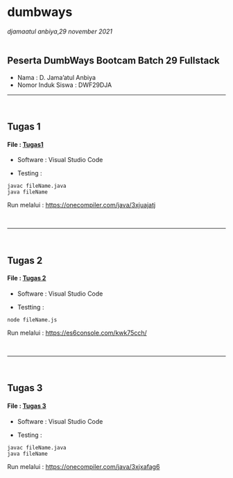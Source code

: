 # dumbways

*djamaatul anbiya*,*29 november 2021*
<br>
<br>

## Peserta DumbWays Bootcam Batch 29 Fullstack
- Nama : D. Jama’atul Anbiya
- Nomor Induk Siswa : DWF29DJA   
<hr>
<br>


## __Tugas 1__

#### File : [Tugas1](https://github.com/djamaatul/dumbways/blob/main/1.java)

- Software : Visual Studio Code

- Testing  : 

```
javac fileName.java
java fileName
```
Run melalui : 
<https://onecompiler.com/java/3xjuajatj>

<br>
<hr/>
<br>

## __Tugas 2__

#### File : [Tugas 2](https://github.com/djamaatul/dumbways/blob/main/2.js)


- Software : Visual Studio Code

- Testting  : 

```
node fileName.js
```
Run melalui : 
<https://es6console.com/kwk75cch/>

<br>
<hr/>
<br>


## __Tugas 3__

#### File : [Tugas 3](https://github.com/djamaatul/dumbways/blob/main/3.java)


- Software : Visual Studio Code

- Testing  : 

```
javac fileName.java
java fileName
```
Run melalui : 
<https://onecompiler.com/java/3xjxafag6>
